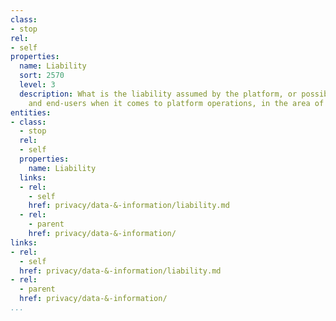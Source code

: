 ```yaml
---
class:
- stop
rel:
- self
properties:
  name: Liability
  sort: 2570
  level: 3
  description: What is the liability assumed by the platform, or possibly consumers,
    and end-users when it comes to platform operations, in the area of privacy.
entities:
- class:
  - stop
  rel:
  - self
  properties:
    name: Liability
  links:
  - rel:
    - self
    href: privacy/data-&-information/liability.md
  - rel:
    - parent
    href: privacy/data-&-information/
links:
- rel:
  - self
  href: privacy/data-&-information/liability.md
- rel:
  - parent
  href: privacy/data-&-information/
...
```

